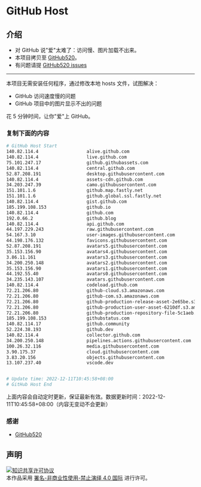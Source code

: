 # GitHub Host
## 介绍
- 对 GitHub 说"爱"太难了：访问慢、图片加载不出来。
- 本项目拷贝至 [GitHub520](https://github.com/521xueweihan/GitHub520)。
- 有问题请提 [GitHub520 issues](https://github.com/521xueweihan/GitHub520/issues/new)

---

本项目无需安装任何程序，通过修改本地 hosts 文件，试图解决：
- GitHub 访问速度慢的问题
- GitHub 项目中的图片显示不出的问题

花 5 分钟时间，让你"爱"上 GitHub。

### 复制下面的内容
```bash
# GitHub Host Start
140.82.114.4                  alive.github.com
140.82.114.4                  live.github.com
75.101.247.17                 github.githubassets.com
140.82.114.4                  central.github.com
52.87.208.191                 desktop.githubusercontent.com
140.82.114.4                  assets-cdn.github.com
34.203.247.39                 camo.githubusercontent.com
151.101.1.6                   github.map.fastly.net
151.101.1.6                   github.global.ssl.fastly.net
140.82.114.4                  gist.github.com
185.199.108.153               github.io
140.82.114.4                  github.com
192.0.66.2                    github.blog
140.82.114.4                  api.github.com
44.197.229.243                raw.githubusercontent.com
54.167.3.10                   user-images.githubusercontent.com
44.198.176.132                favicons.githubusercontent.com
52.87.208.191                 avatars5.githubusercontent.com
35.153.156.90                 avatars4.githubusercontent.com
3.86.11.161                   avatars3.githubusercontent.com
34.200.250.148                avatars2.githubusercontent.com
35.153.156.90                 avatars1.githubusercontent.com
44.192.55.40                  avatars0.githubusercontent.com
34.235.143.107                avatars.githubusercontent.com
140.82.114.4                  codeload.github.com
72.21.206.80                  github-cloud.s3.amazonaws.com
72.21.206.80                  github-com.s3.amazonaws.com
72.21.206.80                  github-production-release-asset-2e65be.s3.amazonaws.com
72.21.206.80                  github-production-user-asset-6210df.s3.amazonaws.com
72.21.206.80                  github-production-repository-file-5c1aeb.s3.amazonaws.com
185.199.108.153               githubstatus.com
140.82.114.17                 github.community
52.224.38.193                 github.dev
140.82.114.4                  collector.github.com
34.200.250.148                pipelines.actions.githubusercontent.com
100.26.32.116                 media.githubusercontent.com
3.90.175.37                   cloud.githubusercontent.com
3.83.20.156                   objects.githubusercontent.com
13.107.237.40                 vscode.dev


# Update time: 2022-12-11T10:45:58+08:00
# GitHub Host End

```
上面内容会自动定时更新，保证最新有效。数据更新时间：2022-12-11T10:45:58+08:00（内容无变动不会更新）

### 感谢

- [GitHub520](https://github.com/521xueweihan/GitHub520)

## 声明
<a rel="license" href="https://creativecommons.org/licenses/by-nc-nd/4.0/deed.zh"><img alt="知识共享许可协议" style="border-width: 0" src="https://licensebuttons.net/l/by-nc-nd/4.0/88x31.png"></a><br>本作品采用 <a rel="license" href="https://creativecommons.org/licenses/by-nc-nd/4.0/deed.zh">署名-非商业性使用-禁止演绎 4.0 国际</a> 进行许可。